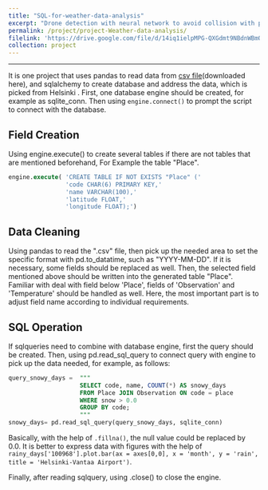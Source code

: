 ```yaml
---
title: "SQL-for-weather-data-analysis"
excerpt: "Drone detection with neural network to avoid collision with plane<br/><img src='/images/AviGuardX.png'>"
permalink: /project/project-Weather-data-analysis/
filelink: 'https://drive.google.com/file/d/14iq1ielpMPG-QXGdmt9NBdnWBmQ8HTI5/view?usp=sharing'
collection: project
---
```


------

It is one project that uses pandas to read data from [csv file](https://drive.google.com/file/d/14iq1ielpMPG-QXGdmt9NBdnWBmQ8HTI5/view?usp=sharing)(downloaded here), and sqlalchemy to create database and address the data, which is picked from Helsinki . First, one database engine should be created, for example as sqlite_conn. Then using `engine.connect()` to prompt the script to connect with the database.

## Field Creation

Using engine.execute() to create several tables if there are not tables that are mentioned beforehand, For Example the table "Place".

```sql
engine.execute( 'CREATE TABLE IF NOT EXISTS "Place" ('
                'code CHAR(6) PRIMARY KEY,'
                'name VARCHAR(100),'
                'latitude FLOAT,'
                'longitude FLOAT);')
```

## Data Cleaning

Using pandas to read the ".csv" file, then pick up the needed area to set the specific format with pd.to_datatime, such as "YYYY-MM-DD". If it is necessary, some fields should be replaced as well. Then, the selected field mentioned above should be written into the generated table "Place". Familiar with deal with field below 'Place', fields of 'Observation' and 'Temperature' should be handled as well. Here, the most important part is to adjust field name according to individual requirements.

## SQL Operation

If sqlqueries need to combine with database engine, first the query should be created. Then, using pd.read_sql_query to connect query with engine to pick up the data needed, for example, as follows:

```sql
query_snowy_days =  """
                    SELECT code, name, COUNT(*) AS snowy_days 
                    FROM Place JOIN Observation ON code = place 
                    WHERE snow > 0.0 
                    GROUP BY code;
                    """
snowy_days= pd.read_sql_query(query_snowy_days, sqlite_conn)
```

Basically, with the help of `.fillna()`, the null value could be replaced by 0.0. It is better to express data with figures with the help of `rainy_days['100968'].plot.bar(ax = axes[0,0], x = 'month', y = 'rain', title = 'Helsinki-Vantaa Airport')`.

Finally, after reading sqlquery, using .close() to close the engine.


